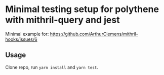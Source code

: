 # Minimal testing setup for polythene with mithril-query and jest

Minimal example for: https://github.com/ArthurClemens/mithril-hooks/issues/6

## Usage
Clone repo, run `yarn install` and `yarn test`.
